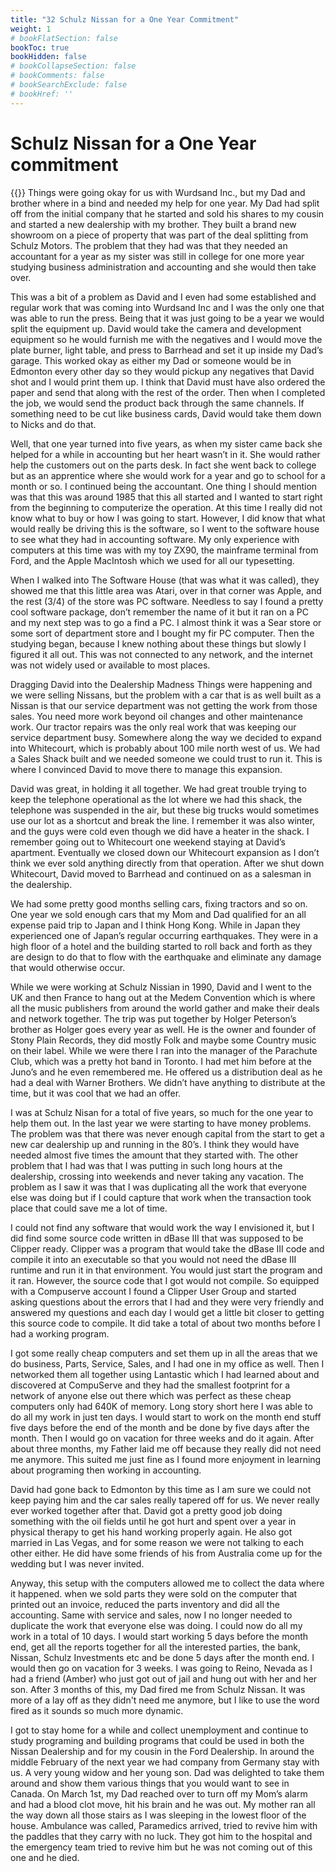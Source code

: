 ```yaml
---
title: "32 Schulz Nissan for a One Year Commitment"
weight: 1
# bookFlatSection: false
bookToc: true
bookHidden: false
# bookCollapseSection: false
# bookComments: false
# bookSearchExclude: false
# bookHref: ''
---
```

# Schulz Nissan for a One Year commitment
{{<picture src="/images/me nissan accounting.png"  width="300 px">}}
Things were going okay for us with Wurdsand Inc., but my Dad and brother where in a bind and needed my help for one year.  My Dad had split off from the initial company that he started and sold his shares to my cousin and started a new dealership with my brother.  They built a brand new showroom on a piece of property that was part of the deal splitting from Schulz Motors.  The problem that they had was that they needed an accountant for a year as my sister was still in college for one more year studying business administration and accounting and she would then take over.

This was a bit of a problem as David and I even had some established and regular work that was coming into Wurdsand Inc and I was the only one that was able to run the press.  Being that it was just going to be a year we would split the equipment up.  David would take the camera and development equipment so he would furnish me with the negatives and I would move the plate burner, light table, and press to Barrhead and set it up inside my Dad’s garage.  This worked okay as either my Dad or someone would be in Edmonton every other day so they would pickup any negatives that David shot and I would print them up.  I think that David must have also ordered the paper and send that along with the rest of the order.  Then when I completed the job, we would send the product back through the same channels.  If something need to be cut like business cards, David would take them down to Nicks and do that.

Well, that one year turned into five years, as when my sister came back she helped for a while in accounting but her heart wasn’t in it.  She would rather help the customers out on the parts desk.  In fact she went back to college but as an apprentice where she would work for a year and go to school for a month or so.  I continued being the accountant.  One thing I should mention was that this was around 1985 that this all started and I wanted to start right from the beginning to computerize the operation.  At this time I really did not know what to buy or how I was going to start.  However, I did know that what would really be driving this is the software, so I went to the software house to see what they had in accounting software.  My only experience with computers at this time was with my toy ZX90, the mainframe terminal from Ford, and the Apple MacIntosh which we used for all our typesetting.

When I walked into The Software House (that was what it was called), they showed me that this little area was Atari, over in that corner was Apple, and the rest (3/4) of the store was PC software.  Needless to say I found a pretty cool software package, don’t remember the name of it but it ran on a PC and my next step was to go a find a PC.  I almost think it was a Sear store or some sort of department store and I bought my fir PC computer.   Then the studying began, because I knew nothing about these things but slowly I figured it all out.  This was not connected to any network, and the internet was not widely used or available to most places.

Dragging David into the Dealership Madness
Things were happening and we were selling Nissans, but the problem with a car that is as well built as a Nissan is that our service department was not getting the work from those sales.  You need more work beyond oil changes and other maintenance work.  Our tractor repairs was the only real work that was keeping our service department busy.  Somewhere along the way we decided to expand into Whitecourt, which is probably about 100 mile north west of us.  We had a Sales Shack built and we needed someone we could trust to run it.  This is where I convinced David to move there to manage this expansion.

David was great, in holding it all together.  We had great trouble trying to keep the telephone operational as the lot where we had this shack, the telephone was suspended in the air, but these big trucks would sometimes use our lot as a shortcut and break the line.  I remember it was also winter, and the guys were cold even though we did have a heater in the shack.  I remember going out to Whitecourt one weekend staying at David’s apartment.  Eventually we closed down our Whitecourt expansion as I don’t think we ever sold anything directly from that operation.  After we shut down Whitecourt, David moved to Barrhead and continued on as a salesman in the dealership.

We had some pretty good months selling cars, fixing tractors and so on.  One year we sold enough cars that my Mom and Dad qualified for an all expense paid trip to Japan and I think Hong Kong.  While in Japan they experienced one of Japan’s regular occurring earthquakes.  They were in a high floor of a hotel and the building started to roll back and forth as they are design to do that to flow with the earthquake and eliminate any damage that would otherwise occur.

While we were working at Schulz Nissian in 1990, David and I went to the UK and then France to hang out at the Medem Convention which is where all the music publishers from around the world gather and make their deals and network together.  The trip was put together by Holger Peterson’s brother as Holger goes every year as well.  He is the owner and founder of Stony Plain Records, they did mostly Folk and maybe some Country music on their label.  While we were there I ran into the manager of the Parachute Club, which was a pretty hot band in Toronto.  I had met him before at the Juno’s and he even remembered me.  He offered us a distribution deal as he had a deal with Warner Brothers.  We didn’t have anything to distribute at the time, but it was cool that we had an offer.

I was at Schulz Nisan for a total of five years, so much for the one year to help them out.  In the last year we were starting to have money problems.  The problem was that there was never enough capital from the start to get a new car dealership up and running in the 80’s.  I think they would have needed almost five times the amount that they started with.  The other problem that I had was that I was putting in such long hours at the dealership, crossing into weekends and never taking any vacation.  The problem as I saw it was that I was duplicating all the work that everyone else was doing but if I could capture that work when the transaction took place that could save me a lot of time.

I could not find any software that would work the way I envisioned it, but I did find some source code written in dBase III that was supposed to be Clipper ready.  Clipper was a program that would take the dBase III code and compile it into an executable so that you would not need the dBase III runtime and run it in that environment.  You would just start the program and it ran.  However, the source code that I got would not compile.  So equipped with a Compuserve account I found a Clipper User Group and started asking questions about the errors that I had and they were very friendly and answered my questions and each day I would get a little bit closer to getting this source code to compile.  It did take a total of about two months before I had a working program.

I got some really cheap computers and set them up in all the areas that we do business, Parts, Service, Sales, and I had one in my office as well.  Then I networked them all together using Lantastic which I had learned about and discovered at CompuServe and they had the smallest footprint for a network of anyone else out there which was perfect as these cheap computers only had 640K of memory.  Long story short here I was able to do all my work in just ten days.  I would start to work on the month end stuff five days before the end of the month and be done by five days after the month.  Then I would go on vacation for three weeks and do it again.  After about three months, my Father laid me off because they really did not need me anymore.  This suited me just fine as I found more enjoyment in learning about programing then working in accounting.

David had gone back to Edmonton by this time as I am sure we could not keep paying him and the car sales really tapered off for us.  We never really ever worked together after that.  David got a pretty good job doing something with the oil fields until he got hurt and spent over a year in physical therapy to get his hand working properly again.  He also got married in Las Vegas, and for some reason we were not talking to each other either.  He did have some friends of his from Australia come up for the wedding but I was never invited.

Anyway, this setup with the computers allowed me to collect the data where it happened. when we sold parts they were sold on the computer that printed out an invoice, reduced the parts inventory and did all the accounting. Same with service and sales, now I no longer needed to duplicate the work that everyone else was doing. I could now do all my work in a total of 10 days. I would start working 5 days before the month end, get all the reports together for all the interested parties, the bank, Nissan, Schulz Investments etc and be done 5 days after the month end. I would then go on vacation for 3 weeks. I was going to Reino, Nevada as I had a friend (Amber) who just got out of jail and hung out with her and her son.  After 3 months of this, my Dad fired me from Schulz Nissan. It was more of a lay off as they didn't need me anymore, but I like to use the word fired as it sounds so much more dynamic.

I got to stay home for a while and collect unemployment and continue to study programing and building programs that could be used in both the Nissan Dealership and for my cousin in the Ford Dealership.  In around the middle February of the next year we had company from Germany stay with us.  A very young widow and her young son.  Dad was delighted to take them around and show them various things that you would want to see in Canada.  On March 1st, my Dad reached over to turn off my Mom’s alarm and had a blood clot move, hit his brain and he was out.  My mother ran all the way down all those stairs as I was sleeping in the lowest floor of the house.  Ambulance was called, Paramedics arrived, tried to revive him with the paddles that they carry with no luck.  They got him to the hospital and the emergency team tried to revive him but he was not coming out of this one and he died.